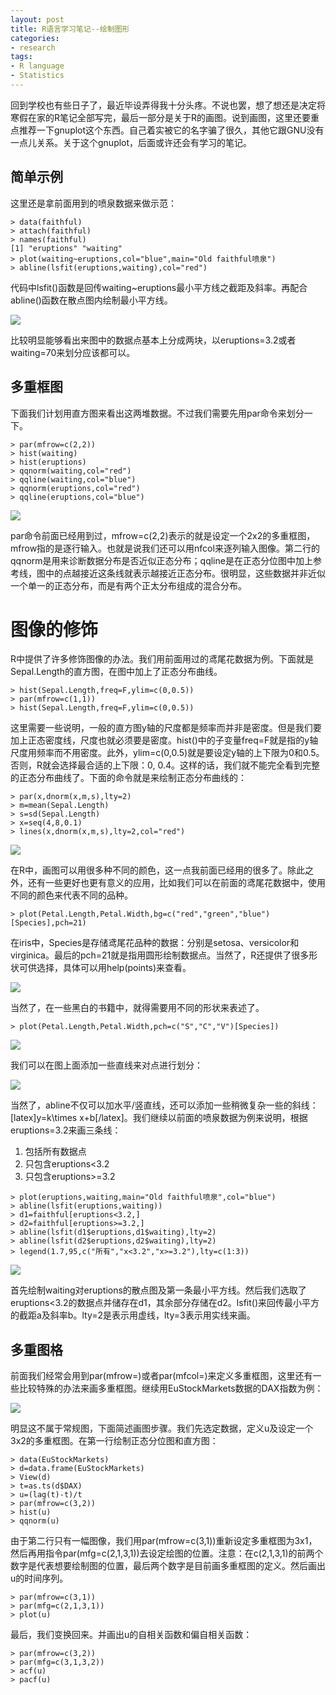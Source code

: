 ```yaml
---
layout: post
title: R语言学习笔记--绘制图形
categories:
- research
tags:
- R language
- Statistics
---
```


回到学校也有些日子了，最近毕设弄得我十分头疼。不说也罢，想了想还是决定将寒假在家的R笔记全部写完，最后一部分是关于R的画图。说到画图，这里还要重点推荐一下gnuplot这个东西。自己着实被它的名字骗了很久，其他它跟GNU没有一点儿关系。关于这个gnuplot，后面或许还会有学习的笔记。

## 简单示例
这里还是拿前面用到的喷泉数据来做示范：
  
    > data(faithful)
    > attach(faithful)
    > names(faithful)
    [1] "eruptions" "waiting"
    > plot(waiting~eruptions,col="blue",main="Old faithful喷泉")
    > abline(lsfit(eruptions,waiting),col="red")

代码中lsfit()函数是回传waiting~eruptions最小平方线之截距及斜率。再配合abline()函数在散点图内绘制最小平方线。

![](/media/files/2012/02/24/pic_Old.Faithful.png)

比较明显能够看出来图中的数据点基本上分成两块，以eruptions=3.2或者waiting=70来划分应该都可以。

## 多重框图
下面我们计划用直方图来看出这两堆数据。不过我们需要先用par命令来划分一下。
    
    > par(mfrow=c(2,2))
    > hist(waiting)
    > hist(eruptions)
    > qqnorm(waiting,col="red")
    > qqline(waiting,col="blue")
    > qqnorm(eruptions,col="red")
    > qqline(eruptions,col="blue")

![](/media/files/2012/02/24/multi-grid.png)

par命令前面已经用到过，mfrow=c(2,2)表示的就是设定一个2x2的多重框图，mfrow指的是逐行输入。也就是说我们还可以用nfcol来逐列输入图像。第二行的qqnorm是用来诊断数据分布是否近似正态分布；qqline是在正态分位图中加上参考线，图中的点越接近这条线就表示越接近正态分布。很明显，这些数据并非近似一个单一的正态分布，而是有两个正太分布组成的混合分布。

# 图像的修饰
R中提供了许多修饰图像的办法。我们用前面用过的鸢尾花数据为例。下面就是Sepal.Length的直方图，在图中加上了正态分布曲线。
    
    > hist(Sepal.Length,freq=F,ylim=c(0,0.5))
    > par(mfrow=c(1,1))
    > hist(Sepal.Length,freq=F,ylim=c(0,0.5))

这里需要一些说明，一般的直方图y轴的尺度都是频率而并非是密度。但是我们要加上正态密度线，尺度也就必须要是密度。hist()中的子变量freq=F就是指的y轴尺度用频率而不用密度。此外，ylim=c(0,0.5)就是要设定y轴的上下限为0和0.5。否则，R就会选择最合适的上下限：0, 0.4。这样的话，我们就不能完全看到完整的正态分布曲线了。下面的命令就是来绘制正态分布曲线的：

    > par(x,dnorm(x,m,s),lty=2)
    > m=mean(Sepal.Length)
    > s=sd(Sepal.Length)
    > x=seq(4,8,0.1)
    > lines(x,dnorm(x,m,s),lty=2,col="red")

![](/media/files/2012/02/24/pic-modify.png)

在R中，画图可以用很多种不同的颜色，这一点我前面已经用的很多了。除此之外，还有一些更好也更有意义的应用，比如我们可以在前面的鸢尾花数据中，使用不同的颜色来代表不同的品种。
  
    > plot(Petal.Length,Petal.Width,bg=c("red","green","blue")[Species],pch=21)

在iris中，Species是存储鸢尾花品种的数据：分别是setosa、versicolor和virginica。最后的pch=21就是指用圆形绘制数据点。当然了，R还提供了很多形状可供选择，具体可以用help(points)来查看。

![](/media/files/2012/02/24/apply-color.png)

当然了，在一些黑白的书籍中，就得需要用不同的形状来表述了。
  
    > plot(Petal.Length,Petal.Width,pch=c("S","C","V")[Species])

![](/media/files/2012/02/24/apply-word.png)

我们可以在图上面添加一些直线来对点进行划分：

![](/media/files/2012/02/24/line-classify.png)

当然了，abline不仅可以加水平/竖直线，还可以添加一些稍微复杂一些的斜线：[latex]y=k\times x+b[/latex]。我们继续以前面的喷泉数据为例来说明，根据eruptions=3.2来画三条线：

  1. 包括所有数据点
  2. 只包含eruptions<3.2
  3. 只包含eruptions>=3.2

    > plot(eruptions,waiting,main="Old faithful喷泉",col="blue")
    > abline(lsfit(eruptions,waiting))
    > d1=faithful[eruptions<3.2,]
    > d2=faithful[eruptions>=3.2,]
    > abline(lsfit(d1$eruptions,d1$waiting),lty=2)
    > abline(lsfit(d2$eruptions,d2$waiting),lty=2)
    > legend(1.7,95,c("所有","x<3.2","x>=3.2"),lty=c(1:3))

![](/media/files/2012/02/24/add-three-line.png)

首先绘制waiting对eruptions的散点图及第一条最小平方线。然后我们选取了eruptions<3.2的数据点并储存在d1，其余部分存储在d2。lsfit()来回传最小平方的截距a及斜率b。lty=2是表示用虚线，lty=3表示用实线来画。

## 多重图格
前面我们经常会用到par(mfrow=)或者par(mfcol=)来定义多重框图，这里还有一些比较特殊的办法来画多重框图。继续用EuStockMarkets数据的DAX指数为例：

![](/media/files/2012/02/24/multi-pic.png)

明显这不属于常规图，下面简述画图步骤。我们先选定数据，定义u及设定一个3x2的多重框图。在第一行绘制正态分位图和直方图：

    > data(EuStockMarkets)
    > d=data.frame(EuStockMarkets)
    > View(d)
    > t=as.ts(d$DAX)
    > u=(lag(t)-t)/t
    > par(mfrow=c(3,2))
    > hist(u)
    > qqnorm(u)

由于第二行只有一幅图像，我们用par(mfrow=c(3,1))重新设定多重框图为3x1，然后再用指令par(mfg=c(2,1,3,1))去设定绘图的位置。注意：在c(2,1,3,1)的前两个数字是代表想要绘制图的位置，最后两个数字是目前画多重框图的定义。然后画出u的时间序列。

    > par(mfrow=c(3,1))
    > par(mfg=c(2,1,3,1))
    > plot(u)

最后，我们变换回来。并画出u的自相关函数和偏自相关函数：

    > par(mfrow=c(3,2))
    > par(mfg=c(3,1,3,2))
    > acf(u)
    > pacf(u)